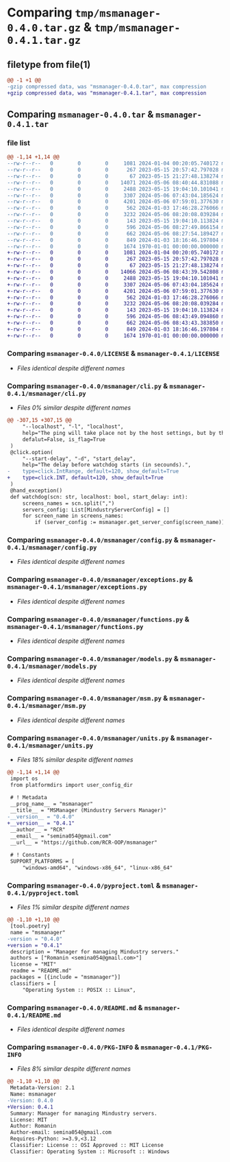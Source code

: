 # Comparing `tmp/msmanager-0.4.0.tar.gz` & `tmp/msmanager-0.4.1.tar.gz`

## filetype from file(1)

```diff
@@ -1 +1 @@
-gzip compressed data, was "msmanager-0.4.0.tar", max compression
+gzip compressed data, was "msmanager-0.4.1.tar", max compression
```

## Comparing `msmanager-0.4.0.tar` & `msmanager-0.4.1.tar`

### file list

```diff
@@ -1,14 +1,14 @@
--rw-r--r--   0        0        0     1081 2024-01-04 00:20:05.740172 msmanager-0.4.0/LICENSE
--rw-r--r--   0        0        0      267 2023-05-15 20:57:42.797028 msmanager-0.4.0/msmanager/__init__.py
--rw-r--r--   0        0        0       67 2023-05-15 21:27:48.138274 msmanager-0.4.0/msmanager/__main__.py
--rw-r--r--   0        0        0    14071 2024-05-06 08:40:44.831088 msmanager-0.4.0/msmanager/cli.py
--rw-r--r--   0        0        0     2488 2023-05-15 19:04:10.101041 msmanager-0.4.0/msmanager/config.py
--rw-r--r--   0        0        0     3307 2024-05-06 07:43:04.185624 msmanager-0.4.0/msmanager/exceptions.py
--rw-r--r--   0        0        0     4201 2024-05-06 07:59:01.377630 msmanager-0.4.0/msmanager/functions.py
--rw-r--r--   0        0        0      562 2024-01-03 17:46:28.276066 msmanager-0.4.0/msmanager/models.py
--rw-r--r--   0        0        0     3232 2024-05-06 08:20:08.039284 msmanager-0.4.0/msmanager/msm.py
--rw-r--r--   0        0        0      143 2023-05-15 19:04:10.113824 msmanager-0.4.0/msmanager/types.py
--rw-r--r--   0        0        0      596 2024-05-06 08:27:49.866154 msmanager-0.4.0/msmanager/units.py
--rw-r--r--   0        0        0      662 2024-05-06 08:27:54.189427 msmanager-0.4.0/pyproject.toml
--rw-r--r--   0        0        0      849 2024-01-03 18:16:46.197804 msmanager-0.4.0/README.md
--rw-r--r--   0        0        0     1674 1970-01-01 00:00:00.000000 msmanager-0.4.0/PKG-INFO
+-rw-r--r--   0        0        0     1081 2024-01-04 00:20:05.740172 msmanager-0.4.1/LICENSE
+-rw-r--r--   0        0        0      267 2023-05-15 20:57:42.797028 msmanager-0.4.1/msmanager/__init__.py
+-rw-r--r--   0        0        0       67 2023-05-15 21:27:48.138274 msmanager-0.4.1/msmanager/__main__.py
+-rw-r--r--   0        0        0    14066 2024-05-06 08:43:39.542808 msmanager-0.4.1/msmanager/cli.py
+-rw-r--r--   0        0        0     2488 2023-05-15 19:04:10.101041 msmanager-0.4.1/msmanager/config.py
+-rw-r--r--   0        0        0     3307 2024-05-06 07:43:04.185624 msmanager-0.4.1/msmanager/exceptions.py
+-rw-r--r--   0        0        0     4201 2024-05-06 07:59:01.377630 msmanager-0.4.1/msmanager/functions.py
+-rw-r--r--   0        0        0      562 2024-01-03 17:46:28.276066 msmanager-0.4.1/msmanager/models.py
+-rw-r--r--   0        0        0     3232 2024-05-06 08:20:08.039284 msmanager-0.4.1/msmanager/msm.py
+-rw-r--r--   0        0        0      143 2023-05-15 19:04:10.113824 msmanager-0.4.1/msmanager/types.py
+-rw-r--r--   0        0        0      596 2024-05-06 08:43:49.094860 msmanager-0.4.1/msmanager/units.py
+-rw-r--r--   0        0        0      662 2024-05-06 08:43:43.383850 msmanager-0.4.1/pyproject.toml
+-rw-r--r--   0        0        0      849 2024-01-03 18:16:46.197804 msmanager-0.4.1/README.md
+-rw-r--r--   0        0        0     1674 1970-01-01 00:00:00.000000 msmanager-0.4.1/PKG-INFO
```

### Comparing `msmanager-0.4.0/LICENSE` & `msmanager-0.4.1/LICENSE`

 * *Files identical despite different names*

### Comparing `msmanager-0.4.0/msmanager/cli.py` & `msmanager-0.4.1/msmanager/cli.py`

 * *Files 0% similar despite different names*

```diff
@@ -307,15 +307,15 @@
     "--localhost", "-l", "localhost", 
     help="The ping will take place not by the host settings, but by the local IP.",
     defalut=False, is_flag=True
 )
 @click.option(
     "--start-delay", "-d", "start_delay",
     help="The delay before watchdog starts (in secounds).",
-    type=click.IntRange, default=120, show_default=True
+    type=click.INT, default=120, show_default=True
 )
 @hand_exception()
 def watchdog(scn: str, localhost: bool, start_delay: int):
     screens_names = scn.split(",")
     servers_config: List[MindustryServerConfig] = []
     for screen_name in screens_names:
         if (server_config := msmanager.get_server_config(screen_name)) is not None:
```

### Comparing `msmanager-0.4.0/msmanager/config.py` & `msmanager-0.4.1/msmanager/config.py`

 * *Files identical despite different names*

### Comparing `msmanager-0.4.0/msmanager/exceptions.py` & `msmanager-0.4.1/msmanager/exceptions.py`

 * *Files identical despite different names*

### Comparing `msmanager-0.4.0/msmanager/functions.py` & `msmanager-0.4.1/msmanager/functions.py`

 * *Files identical despite different names*

### Comparing `msmanager-0.4.0/msmanager/models.py` & `msmanager-0.4.1/msmanager/models.py`

 * *Files identical despite different names*

### Comparing `msmanager-0.4.0/msmanager/msm.py` & `msmanager-0.4.1/msmanager/msm.py`

 * *Files identical despite different names*

### Comparing `msmanager-0.4.0/msmanager/units.py` & `msmanager-0.4.1/msmanager/units.py`

 * *Files 18% similar despite different names*

```diff
@@ -1,14 +1,14 @@
 import os
 from platformdirs import user_config_dir
 
 # ! Metadata
 __prog_name__ = "msmanager"
 __title__ = "MSManager (Mindustry Servers Manager)"
-__version__ = "0.4.0"
+__version__ = "0.4.1"
 __author__ = "RCR"
 __email__ = "semina054@gmail.com"
 __url__ = "https://github.com/RCR-OOP/msmanager"
 
 # ! Constants
 SUPPORT_PLATFORMS = [
     "windows-amd64", "windows-x86_64", "linux-x86_64"
```

### Comparing `msmanager-0.4.0/pyproject.toml` & `msmanager-0.4.1/pyproject.toml`

 * *Files 1% similar despite different names*

```diff
@@ -1,10 +1,10 @@
 [tool.poetry]
 name = "msmanager"
-version = "0.4.0"
+version = "0.4.1"
 description = "Manager for managing Mindustry servers."
 authors = ["Romanin <semina054@gmail.com>"]
 license = "MIT"
 readme = "README.md"
 packages = [{include = "msmanager"}]
 classifiers = [
     "Operating System :: POSIX :: Linux",
```

### Comparing `msmanager-0.4.0/README.md` & `msmanager-0.4.1/README.md`

 * *Files identical despite different names*

### Comparing `msmanager-0.4.0/PKG-INFO` & `msmanager-0.4.1/PKG-INFO`

 * *Files 8% similar despite different names*

```diff
@@ -1,10 +1,10 @@
 Metadata-Version: 2.1
 Name: msmanager
-Version: 0.4.0
+Version: 0.4.1
 Summary: Manager for managing Mindustry servers.
 License: MIT
 Author: Romanin
 Author-email: semina054@gmail.com
 Requires-Python: >=3.9,<3.12
 Classifier: License :: OSI Approved :: MIT License
 Classifier: Operating System :: Microsoft :: Windows
```

